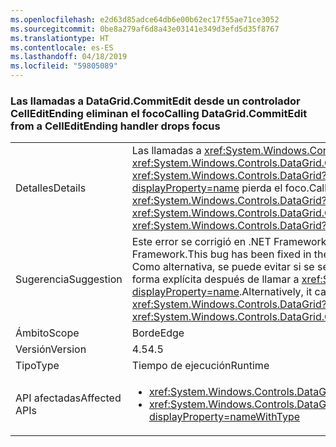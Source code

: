 ```yaml
---
ms.openlocfilehash: e2d63d85adce64db6e00b62ec17f55ae71ce3052
ms.sourcegitcommit: 0be8a279af6d8a43e03141e349d3efd5d35f8767
ms.translationtype: HT
ms.contentlocale: es-ES
ms.lasthandoff: 04/18/2019
ms.locfileid: "59805089"
---
```

### <a name="calling-datagridcommitedit-from-a-celleditending-handler-drops-focus"></a><span data-ttu-id="fe3ca-101">Las llamadas a DataGrid.CommitEdit desde un controlador CellEditEnding eliminan el foco</span><span class="sxs-lookup"><span data-stu-id="fe3ca-101">Calling DataGrid.CommitEdit from a CellEditEnding handler drops focus</span></span>

|   |   |
|---|---|
|<span data-ttu-id="fe3ca-102">Detalles</span><span class="sxs-lookup"><span data-stu-id="fe3ca-102">Details</span></span>|<span data-ttu-id="fe3ca-103">Las llamadas a <xref:System.Windows.Controls.DataGrid.CommitEdit> desde uno de los controladores de eventos <xref:System.Windows.Controls.DataGrid.CellEditEnding?displayProperty=name> de <xref:System.Windows.Controls.DataGrid?displayProperty=name> provoca que <xref:System.Windows.Controls.DataGrid?displayProperty=name> pierda el foco.</span><span class="sxs-lookup"><span data-stu-id="fe3ca-103">Calling <xref:System.Windows.Controls.DataGrid.CommitEdit> from one of the <xref:System.Windows.Controls.DataGrid?displayProperty=name>'s <xref:System.Windows.Controls.DataGrid.CellEditEnding?displayProperty=name> event handlers causes the <xref:System.Windows.Controls.DataGrid?displayProperty=name> to lose focus.</span></span>|
|<span data-ttu-id="fe3ca-104">Sugerencia</span><span class="sxs-lookup"><span data-stu-id="fe3ca-104">Suggestion</span></span>|<span data-ttu-id="fe3ca-105">Este error se corrigió en .NET Framework 4.5.2, por lo que se puede evitar actualizando a una versión posterior de .NET Framework.</span><span class="sxs-lookup"><span data-stu-id="fe3ca-105">This bug has been fixed in the .NET Framework 4.5.2, so it can be avoided by upgrading the .NET Framework.</span></span> <span data-ttu-id="fe3ca-106">Como alternativa, se puede evitar si se selecciona <xref:System.Windows.Controls.DataGrid?displayProperty=name> de forma explícita después de llamar a <xref:System.Windows.Controls.DataGrid.CommitEdit?displayProperty=name>.</span><span class="sxs-lookup"><span data-stu-id="fe3ca-106">Alternatively, it can be avoided by explicitly re-selecting the <xref:System.Windows.Controls.DataGrid?displayProperty=name> after calling <xref:System.Windows.Controls.DataGrid.CommitEdit?displayProperty=name>.</span></span>|
|<span data-ttu-id="fe3ca-107">Ámbito</span><span class="sxs-lookup"><span data-stu-id="fe3ca-107">Scope</span></span>|<span data-ttu-id="fe3ca-108">Borde</span><span class="sxs-lookup"><span data-stu-id="fe3ca-108">Edge</span></span>|
|<span data-ttu-id="fe3ca-109">Versión</span><span class="sxs-lookup"><span data-stu-id="fe3ca-109">Version</span></span>|<span data-ttu-id="fe3ca-110">4.5</span><span class="sxs-lookup"><span data-stu-id="fe3ca-110">4.5</span></span>|
|<span data-ttu-id="fe3ca-111">Tipo</span><span class="sxs-lookup"><span data-stu-id="fe3ca-111">Type</span></span>|<span data-ttu-id="fe3ca-112">Tiempo de ejecución</span><span class="sxs-lookup"><span data-stu-id="fe3ca-112">Runtime</span></span>|
|<span data-ttu-id="fe3ca-113">API afectadas</span><span class="sxs-lookup"><span data-stu-id="fe3ca-113">Affected APIs</span></span>|<ul><li><xref:System.Windows.Controls.DataGrid.CommitEdit?displayProperty=nameWithType></li><li><xref:System.Windows.Controls.DataGrid.CommitEdit(System.Windows.Controls.DataGridEditingUnit,System.Boolean)?displayProperty=nameWithType></li></ul>|
